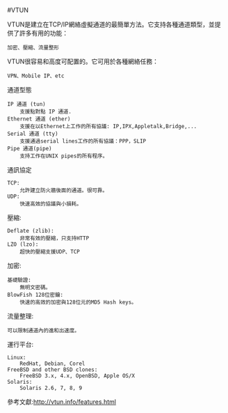 #VTUN

VTUN是建立在TCP/IP網絡虛擬通道的最簡單方法。它支持各種通道類型，並提供了許多有用的功能：

    加密、壓縮、流量整形

VTUN很容易和高度可配置的。它可用於各種網絡任務： 

    VPN、Mobile IP、etc
    
通道型態

    IP 通道 (tun)
        支援點對點 IP 通道.
    Ethernet 通道 (ether)
        支援在以Ethernet上工作的所有協議: IP,IPX,Appletalk,Bridge,...
    Serial 通道 (tty)
        支援通過serial lines工作的所有協議：PPP，SLIP
    Pipe 通道(pipe)
        支持工作在UNIX pipes的所有程序。
        
通訊協定

    TCP:
        允許建立防火牆後面的通道。很可靠。
    UDP:
        快速高效的協議與小損耗。
壓縮:

    Deflate (zlib):
        非常有效的壓縮，只支持HTTP
    LZO (lzo):
        超快的壓縮支援UDP、TCP

加密:

    基礎驗證:
        無明文密碼。
    BlowFish 128位密鑰:
        快速的高效的加密與128位元的MD5 Hash keys。

流量整理:

    可以限制通道內的進和出速度。
    
運行平台:
    
    Linux:
        RedHat, Debian, Corel
    FreeBSD and other BSD clones:
        FreeBSD 3.x, 4.x, OpenBSD, Apple OS/X 
    Solaris:
        Solaris 2.6, 7, 8, 9
    


參考文獻:http://vtun.info/features.html